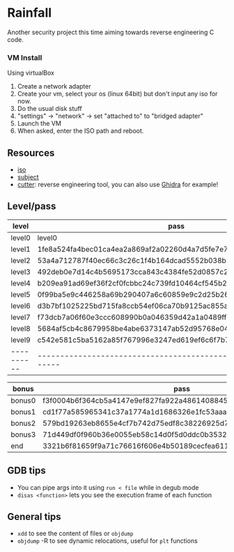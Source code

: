 # Rainfall

Another security project this time aiming towards reverse engineering C code.

### VM Install
Using virtualBox

1) Create a network adapter
2) Create your vm, select your os (linux 64bit) but don't input any iso for now.
3) Do the usual disk stuff
4) "settings" -> "network" -> set "attached to" to "bridged adapter"
5) Launch the VM
6) When asked, enter the ISO path and reboot.

## Resources

- [iso](https://files.neryss.pw/random/RainFall.iso)
- [subject](./en.subject.pdf)
- [cutter](https://cutter.re/): reverse engineering tool, you can also use [Ghidra](https://ghidra-sre.org/) for example!

## Level/pass

| level    | pass                                                             |
|----------|------------------------------------------------------------------|
| level0   | level0                                                           |
| level1   | 1fe8a524fa4bec01ca4ea2a869af2a02260d4a7d5fe7e7c24d8617e6dca12d3a |
| level2   | 53a4a712787f40ec66c3c26c1f4b164dcad5552b038bb0addd69bf5bf6fa8e77 |
| level3   | 492deb0e7d14c4b5695173cca843c4384fe52d0857c2b0718e1a521a4d33ec02 |
| level4   | b209ea91ad69ef36f2cf0fcbbc24c739fd10464cf545b20bea8572ebdc3c36fa |
| level5   | 0f99ba5e9c446258a69b290407a6c60859e9c2d25b26575cafc9ae6d75e9456a |
| level6   | d3b7bf1025225bd715fa8ccb54ef06ca70b9125ac855aeab4878217177f41a31 |
| level7   | f73dcb7a06f60e3ccc608990b0a046359d42a1a0489ffeefd0d9cb2d7c9cb82d |
| level8   | 5684af5cb4c8679958be4abe6373147ab52d95768e047820bf382e44fa8d8fb9 |
| level9   | c542e581c5ba5162a85f767996e3247ed619ef6c6f7b76a59435545dc6259f8a |
|----------|------------------------------------------------------------------|

| bonus    | pass                                                             |
|----------|------------------------------------------------------------------|
| bonus0   | f3f0004b6f364cb5a4147e9ef827fa922a4861408845c26b6971ad770d906728 |
| bonus1   | cd1f77a585965341c37a1774a1d1686326e1fc53aaa5459c840409d4d06523c9 |
| bonus2   | 579bd19263eb8655e4cf7b742d75edf8c38226925d78db8163506f5191825245 |
| bonus3   | 71d449df0f960b36e0055eb58c14d0f5d0ddc0b35328d657f91cf0df15910587 |
| end      | 3321b6f81659f9a71c76616f606e4b50189cecfea611393d5d649f75e157353c |


## GDB tips

- You can pipe args into it using `run < file` while in degub mode
- `disas <function>` lets you see the execution frame of each function

## General tips

- `xdd` to see the content of files or `objdump`
- `objdump` -R to see dynamic relocations, useful for `plt` functions

